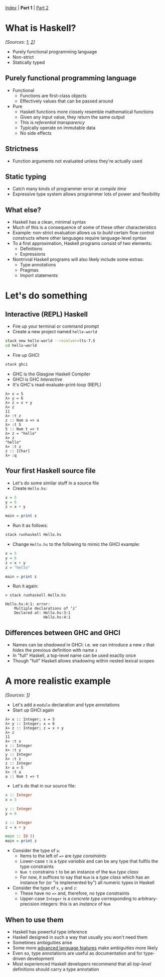 [Index](index.md) | **Part 1** | [Part 2](part02.md)

# What is Haskell?

*[Sources: [1][haskellwikifp], [2][wikipediahaskell]]*

* Purely functional programming language
* Non-strict
* Statically typed

## Purely functional programming language

* Functional
	* Functions are first-class objects
	* Effectively values that can be passed around
* Pure
	* Haskell functions more closely resemble mathematical functions
	* Given any input value, they return the same output
	* This is _referential transparency_
	* Typically operate on immutable data
	* No side effects

## Strictness

* Function arguments not evaluated unless they're actually used

## Static typing

* Catch many kinds of programmer error at _compile time_
* Expressive type system allows programmer lots of power and flexibility

## What else?

* Haskell has a clean, minimal syntax
* Much of this is a consequence of some of these other characteristics
* Example: non-strict evaluation allows us to _build_ certain flow
control constructs where other languages require language-level syntax
* To a first approximation, Haskell programs consist of two elements:
    * Definitions
    * Expressions
* Nontrivial Haskell programs will also likely include some extras:
    * Type annotations
    * Pragmas
    * Import statements

# Let's do something

## Interactive (REPL) Haskell

* Fire up your terminal or command prompt
* Create a new project named `hello-world`

```bash
stack new hello-world --resolver=lts-7.5
cd hello-world
```

* Fire up GHCI

```bash
stack ghci
```

* GHC is the Glasgow Haskell Compiler
* GHCI is GHC _Interactive_
* It's GHC's read-evaluate-print-loop (REPL)

```ghci
λ> x = 5
λ> y = 6
λ> z = x + y
λ> z
11
λ> :t z
z :: Num a => a
λ> :t 5
5 :: Num t => t
λ> z = "hello"
λ> z
"hello"
λ> :t z
z :: [Char]
λ> :q
```

## Your first Haskell source file

* Let's do some similar stuff in a source file
* Create `Hello.hs`:

```haskell
x = 5
y = 6
z = x + y

main = print z
```

* Run it as follows:

```bash
stack runhaskell Hello.hs
```

* Change `Hello.hs` to the following to mimic the GHCI example:

```haskell
x = 5
y = 6
z = x + y
z = "hello"

main = print z
```

* Run it again:

```console
> stack runhaskell Hello.hs

Hello.hs:4:1: error:
    Multiple declarations of ‘z’
    Declared at: Hello.hs:3:1
                 Hello.hs:4:1
```

## Differences between GHC and GHCI

* Names can be _shadowed_ in GHCI: i.e. we can introduce a new `z` that _hides_ the previous definition with name `z`
* In "full" Haskell, a top-level name can be used exactly once
* Though "full" Haskell allows shadowing within nested lexical scopes

# A more realistic example

*[Sources: [1][haskellnumbers]]*

* Let's add a `module` declaration and type annotations
* Start up GHCI again

```ghci
λ> x :: Integer; x = 5
λ> y :: Integer; x = 6
λ> z :: Integer; z = x + y
λ> z
11
λ> :t x
x :: Integer
λ> :t y
y :: Integer
λ> :t z
z :: Integer
λ> a = 5
λ> :t a
a :: Num t => t
```

* Let's do that in our source file:

```haskell
x :: Integer
x = 5

y :: Integer
y = 6

z :: Integer
z = x + y

main :: IO ()
main = print z
```

* Consider the type of `a`:
    * Items to the left of `=>` are _type constraints_
    * Lower-case `t` is a _type variable_ and can be any type that fulfils the type constraints
    * `Num t` constrains `t` to be an instance of the `Num` _type class_
    * For now, it suffices to say that `Num` is a _type class_ which has an instance for (or "is implemented by") all numeric types in Haskell
* Consider the type of `x`, `y` and `z`:
    * These have no `=>` and, therefore, no type constraints
    * Upper-case `Integer` is a _concrete type_ corresponding to arbitrary-precision integers: this is an _instance_ of `Num`

## When to use them

* Haskell has powerful type inference
* Haskell designed in such a way that usually you won't need them
* Sometimes ambiguities arise
* Some more [advanced language features][dependenttypes] make ambiguities more likely
* Even so, type annotations are useful as documentation and for type-driven development
* Most experienced Haskell developers recommend that all _top-level_ definitions should carry a type annotation

[dependenttypes]: https://wiki.haskell.org/Dependent_type
[haskellnumbers]: https://www.haskell.org/tutorial/numbers.html
[haskellwikifp]: https://wiki.haskell.org/Functional_programming
[wikipediahaskell]: https://en.wikipedia.org/wiki/Haskell_(programming_language)